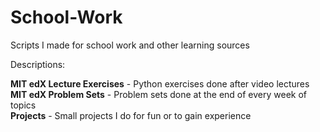 # School-Work
Scripts I made for school work and other learning sources

Descriptions:

**MIT edX Lecture Exercises** - Python exercises done after video lectures  
**MIT edX Problem Sets** - Problem sets done at the end of every week of topics  
**Projects** - Small projects I do for fun or to gain experience
